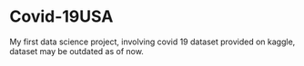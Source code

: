 # Covid-19USA
My first data science project, involving covid 19 dataset provided on kaggle, dataset may be outdated as of now. 
